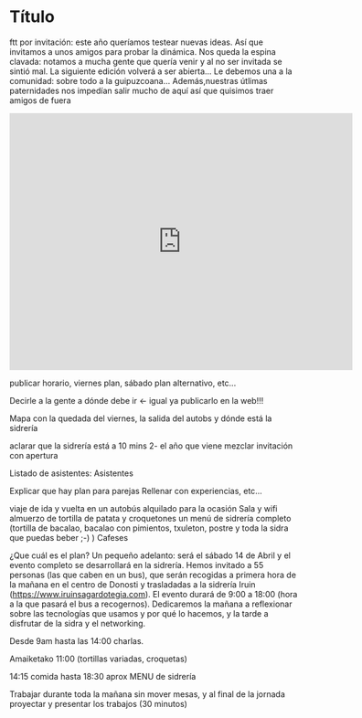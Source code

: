 Título
=================


ftt por invitación: este año queríamos testear nuevas ideas. Así que invitamos a unos amigos para probar la dinámica. Nos queda la espina clavada: notamos a mucha gente que quería venir y al no ser invitada se sintió mal. La siguiente edición volverá a ser abierta... Le debemos una a la comunidad: sobre todo a la guipuzcoana... Además,nuestras útlimas paternidades nos impedían salir mucho de aquí así que quisimos traer amigos de fuera


<iframe src="https://www.google.com/maps/embed?pb=!1m18!1m12!1m3!1d46453.32859655072!2d-2.0089882000241124!3d43.30728728211763!2m3!1f0!2f0!3f0!3m2!1i1024!2i768!4f13.1!3m3!1m2!1s0xd51affe3b68fe15%3A0xe43ec55994864649!2zU2FuIFNlYmFzdGnDoW4sIEd1aXDDunpjb2E!5e0!3m2!1ses!2ses!4v1521275038557" width="600" height="450" frameborder="0" style="border:0" allowfullscreen></iframe>



publicar horario, viernes plan, sábado plan alternativo, etc...

Decirle a la gente a dónde debe ir ← igual ya publicarlo en la web!!!


Mapa con la quedada del viernes, la salida del autobs y dónde está la sidrería

 aclarar que la sidrería está a 10 mins 
2- el año que viene mezclar invitación con apertura 

Listado de asistentes:
Asistentes

Explicar que hay plan para parejas
Rellenar con experiencias, etc…


viaje de ida y vuelta en un autobús alquilado para la ocasión
Sala y wifi
almuerzo de tortilla de patata y croquetones
un menú de sidrería completo (tortilla de bacalao, bacalao con pimientos, txuleton, postre y toda la sidra que puedas beber ;-) ) 
Cafeses

¿Que cuál es el plan? 
Un pequeño adelanto: será el sábado 14 de Abril y el evento completo se desarrollará en la sidrería. Hemos invitado a 55 personas (las que caben en un bus), que serán recogidas a primera hora de la mañana en el centro de Donosti y trasladadas a la sidrería Iruin (https://www.iruinsagardotegia.com). El evento durará de 9:00 a 18:00 (hora a la que pasará el bus a recogernos). Dedicaremos la mañana a reflexionar sobre las tecnologías que usamos y por qué lo hacemos, y la tarde a disfrutar de la sidra y el networking.

Desde 9am hasta las 14:00 charlas. 

Amaiketako 11:00 (tortillas variadas, croquetas) 

14:15 comida hasta 18:30 aprox MENU de sidrería

Trabajar durante toda la mañana sin mover mesas, y al final de la jornada proyectar y presentar los trabajos (30 minutos) 
